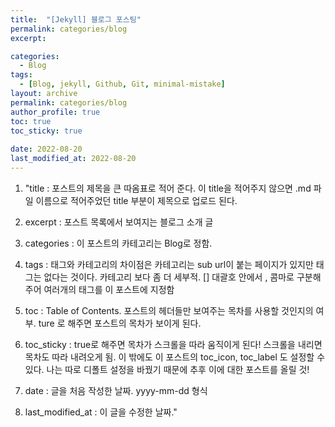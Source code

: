 ```yaml
---
title:  "[Jekyll] 블로그 포스팅"
permalink: categories/blog
excerpt: 

categories:
  - Blog
tags:
  - [Blog, jekyll, Github, Git, minimal-mistake]
layout: archive
permalink: categories/blog
author_profile: true
toc: true
toc_sticky: true
 
date: 2022-08-20
last_modified_at: 2022-08-20
---
```



1. "title : 포스트의 제목을 큰 따옴표로 적어 준다. 이 title을 적어주지 않으면 .md 파일 이름으로 적어주었던 title 부분이 제목으로 업로드 된다. 


2. excerpt : 포스트 목록에서 보여지는 블로그 소개 글

3. categories : 이 포스트의 카테고리는 Blog로 정함. 

4. tags : 태그와 카테고리의 차이점은 카테고리는 sub url이 붙는 페이지가 있지만 태그는 없다는 것이다. 카테고리 보다 좀 더 세부적. [] 대괄호 안에서 , 콤마로 구분해주어 여러개의 태그를 이 포스트에 지정함

5. toc : Table of Contents. 포스트의 헤더들만 보여주는 목차를 사용할 것인지의 여부. ture 로 해주면 포스트의 목차가 보이게 된다. 

6. toc_sticky : true로 해주면 목차가 스크롤을 따라 움직이게 된다! 스크롤을 내리면 목차도 따라 내려오게 됨. 이 밖에도 이 포스트의 toc_icon, toc_label 도 설정할 수 있다. 나는 따로 디폴트 설정을 바꿨기 때문에 추후 이에 대한 포스트를 올릴 것! 

7. date : 글을 처음 작성한 날짜. yyyy-mm-dd 형식 

8. last_modified_at : 이 글을 수정한 날짜."
